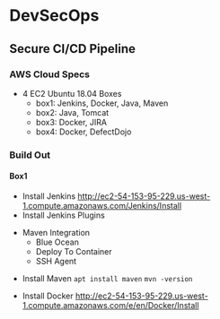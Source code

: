 # DevSecOps 
## Secure CI/CD Pipeline

### AWS Cloud Specs

- 4 EC2 Ubuntu 18.04 Boxes
	- box1: Jenkins, Docker, Java, Maven
 	- box2: Java, Tomcat
 	- box3: Docker, JIRA
 	- box4: Docker, DefectDojo
  
### Build Out
#### Box1
 - Install Jenkins http://ec2-54-153-95-229.us-west-1.compute.amazonaws.com/Jenkins/Install
 - Install Jenkins Plugins
  * Maven Integration
	* Blue Ocean
	* Deploy To Container
	* SSH Agent
 - Install Maven
 `apt install maven`
 `mvn -version`

 - Install Docker http://ec2-54-153-95-229.us-west-1.compute.amazonaws.com/e/en/Docker/Install

